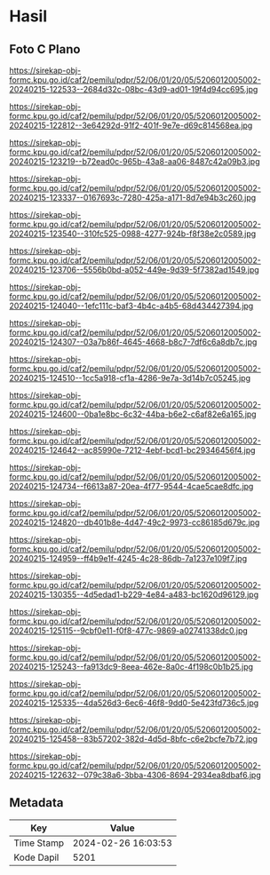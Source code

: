 # Hasil

## Foto C Plano

https://sirekap-obj-formc.kpu.go.id/caf2/pemilu/pdpr/52/06/01/20/05/5206012005002-20240215-122533--2684d32c-08bc-43d9-ad01-19f4d94cc695.jpg

https://sirekap-obj-formc.kpu.go.id/caf2/pemilu/pdpr/52/06/01/20/05/5206012005002-20240215-122812--3e64292d-91f2-401f-9e7e-d69c814568ea.jpg

https://sirekap-obj-formc.kpu.go.id/caf2/pemilu/pdpr/52/06/01/20/05/5206012005002-20240215-123219--b72ead0c-965b-43a8-aa06-8487c42a09b3.jpg

https://sirekap-obj-formc.kpu.go.id/caf2/pemilu/pdpr/52/06/01/20/05/5206012005002-20240215-123337--0167693c-7280-425a-a171-8d7e94b3c260.jpg

https://sirekap-obj-formc.kpu.go.id/caf2/pemilu/pdpr/52/06/01/20/05/5206012005002-20240215-123540--310fc525-0988-4277-924b-f8f38e2c0589.jpg

https://sirekap-obj-formc.kpu.go.id/caf2/pemilu/pdpr/52/06/01/20/05/5206012005002-20240215-123706--5556b0bd-a052-449e-9d39-5f7382ad1549.jpg

https://sirekap-obj-formc.kpu.go.id/caf2/pemilu/pdpr/52/06/01/20/05/5206012005002-20240215-124040--1efc111c-baf3-4b4c-a4b5-68d434427394.jpg

https://sirekap-obj-formc.kpu.go.id/caf2/pemilu/pdpr/52/06/01/20/05/5206012005002-20240215-124307--03a7b86f-4645-4668-b8c7-7df6c6a8db7c.jpg

https://sirekap-obj-formc.kpu.go.id/caf2/pemilu/pdpr/52/06/01/20/05/5206012005002-20240215-124510--1cc5a918-cf1a-4286-9e7a-3d14b7c05245.jpg

https://sirekap-obj-formc.kpu.go.id/caf2/pemilu/pdpr/52/06/01/20/05/5206012005002-20240215-124600--0ba1e8bc-6c32-44ba-b6e2-c6af82e6a165.jpg

https://sirekap-obj-formc.kpu.go.id/caf2/pemilu/pdpr/52/06/01/20/05/5206012005002-20240215-124642--ac85990e-7212-4ebf-bcd1-bc29346456f4.jpg

https://sirekap-obj-formc.kpu.go.id/caf2/pemilu/pdpr/52/06/01/20/05/5206012005002-20240215-124734--f6613a87-20ea-4f77-9544-4cae5cae8dfc.jpg

https://sirekap-obj-formc.kpu.go.id/caf2/pemilu/pdpr/52/06/01/20/05/5206012005002-20240215-124820--db401b8e-4d47-49c2-9973-cc86185d679c.jpg

https://sirekap-obj-formc.kpu.go.id/caf2/pemilu/pdpr/52/06/01/20/05/5206012005002-20240215-124959--ff4b9e1f-4245-4c28-86db-7a1237e109f7.jpg

https://sirekap-obj-formc.kpu.go.id/caf2/pemilu/pdpr/52/06/01/20/05/5206012005002-20240215-130355--4d5edad1-b229-4e84-a483-bc1620d96129.jpg

https://sirekap-obj-formc.kpu.go.id/caf2/pemilu/pdpr/52/06/01/20/05/5206012005002-20240215-125115--9cbf0e11-f0f8-477c-9869-a02741338dc0.jpg

https://sirekap-obj-formc.kpu.go.id/caf2/pemilu/pdpr/52/06/01/20/05/5206012005002-20240215-125243--fa913dc9-8eea-462e-8a0c-4f198c0b1b25.jpg

https://sirekap-obj-formc.kpu.go.id/caf2/pemilu/pdpr/52/06/01/20/05/5206012005002-20240215-125335--4da526d3-6ec6-46f8-9dd0-5e423fd736c5.jpg

https://sirekap-obj-formc.kpu.go.id/caf2/pemilu/pdpr/52/06/01/20/05/5206012005002-20240215-125458--83b57202-382d-4d5d-8bfc-c6e2bcfe7b72.jpg

https://sirekap-obj-formc.kpu.go.id/caf2/pemilu/pdpr/52/06/01/20/05/5206012005002-20240215-122632--079c38a6-3bba-4306-8694-2934ea8dbaf6.jpg


## Metadata

| Key        | Value               |
| ---------- | ------------------- |
| Time Stamp | 2024-02-26 16:03:53 |
| Kode Dapil | 5201                |



